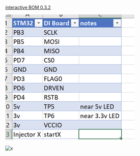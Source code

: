 


[interactive BOM 0.3.2](https://rusefi.com/docs/ibom/Common_Rail_MC33816_0.3.2.html)

![x](Hardware\MC33816_test_board\wires-0.3.2-table.png)

![x](Hardware\MC33816_test_board\wires-0.3.2-photo.png)